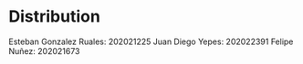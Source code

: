 # Distribution

Esteban Gonzalez Ruales: 202021225
Juan Diego Yepes: 202022391
Felipe Nuñez: 202021673
